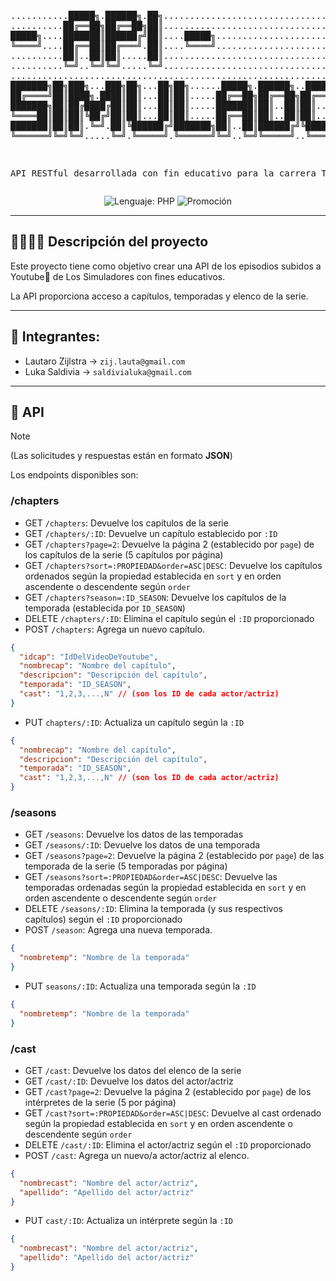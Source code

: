 <div align="center">
<pre>

...........█████╗.██████╗.██╗...........................................................
..........██╔══██╗██╔══██╗██║...........................................................
█████╗....███████║██████╔╝██║....█████╗.................................................
╚════╝....██╔══██║██╔═══╝.██║....╚════╝.................................................
..........██║..██║██║.....██║...........................................................
..........╚═╝..╚═╝╚═╝.....╚═╝...........................................................
........................................................................................
███████╗██╗███╗...███╗██╗...██╗██╗......█████╗.██████╗..██████╗.██████╗.███████╗███████╗
██╔════╝██║████╗.████║██║...██║██║.....██╔══██╗██╔══██╗██╔═══██╗██╔══██╗██╔════╝██╔════╝
███████╗██║██╔████╔██║██║...██║██║.....███████║██║..██║██║...██║██████╔╝█████╗..███████╗
╚════██║██║██║╚██╔╝██║██║...██║██║.....██╔══██║██║..██║██║...██║██╔══██╗██╔══╝..╚════██║
███████║██║██║.╚═╝.██║╚██████╔╝███████╗██║..██║██████╔╝╚██████╔╝██║..██║███████╗███████║
╚══════╝╚═╝╚═╝.....╚═╝.╚═════╝.╚══════╝╚═╝..╚═╝╚═════╝..╚═════╝.╚═╝..╚═╝╚══════╝╚══════╝

API RESTful desarrollada con fin educativo para la carrera TUDAI
 </pre>
 ![Lenguaje: PHP](https://img.shields.io/badge/Lenguaje-PHP-8A66E2)
 ![Promoción](https://img.shields.io/badge/Promoción-pendiente-ffaa00)
</div>

***

## 👷‍♂️👷‍♂️ Descripción del proyecto

Este proyecto tiene como objetivo crear una API de los episodios subidos a Youtube🔴 de Los Simuladores con fines educativos.

La API proporciona acceso a capítulos, temporadas y elenco de la serie.

***



## :busts_in_silhouette: Integrantes:
+ Lautaro Zijlstra  -> `zij.lauta@gmail.com`
+ Luka Saldivia  -> `saldivialuka@gmail.com`
***
## 📮 API
> [!note]  
> (Las solicitudes y respuestas están en formato **JSON**)


Los endpoints disponibles son:

### /chapters
- GET `/chapters`: Devuelve los capítulos de la serie
- GET `/chapters/:ID`: Devuelve un capítulo establecido por `:ID`
- GET `/chapters?page=2`: Devuelve la página 2 (establecido por `page`) de los capítulos de la serie (5 capítulos por página)
- GET `/chapters?sort=:PROPIEDAD&order=ASC|DESC`: Devuelve los capítulos ordenados según la propiedad establecida en `sort` y en orden ascendente o descendente según `order`
- GET `/chapters?season=:ID_SEASON`: Devuelve los capítulos de la temporada (establecida por `ID_SEASON`)
- DELETE `/chapters/:ID`: Elimina el capítulo según el `:ID` proporcionado
- POST `/chapters`: Agrega un nuevo capítulo. <br>
```json
{
  "idcap": "IdDelVideoDeYoutube",
  "nombrecap": "Nombre del capítulo",
  "descripcion": "Descripción del capítulo",
  "temporada": "ID_SEASON",
  "cast": "1,2,3,...,N" // (son los ID de cada actor/actriz)
}
```

- PUT `chapters/:ID`: Actualiza un capítulo según la `:ID`
```json
{
  "nombrecap": "Nombre del capítulo",
  "descripcion": "Descripción del capítulo",
  "temporada": "ID_SEASON",
  "cast": "1,2,3,...,N" // (son los ID de cada actor/actriz)
}
```

### /seasons
- GET `/seasons`: Devuelve los datos de las temporadas
- GET `/seasons/:ID`: Devuelve los datos de una temporada
- GET `/seasons?page=2`: Devuelve la página 2 (establecido por `page`) de las temporada de la serie (5 temporadas por página)
- GET `/seasons?sort=:PROPIEDAD&order=ASC|DESC`: Devuelve las temporadas ordenadas según la propiedad establecida en `sort` y en orden ascendente o descendente según `order`
- DELETE `/seasons/:ID`: Elimina la temporada (y sus respectivos capítulos) según el `:ID` proporcionado
- POST `/season`: Agrega una nueva temporada.
```json
{
  "nombretemp": "Nombre de la temporada"
}
```
- PUT `seasons/:ID`: Actualiza una temporada según la `:ID`
```json
{
  "nombretemp": "Nombre de la temporada"
}
```


### /cast
- GET `/cast`: Devuelve los datos del elenco de la serie
- GET `/cast/:ID`: Devuelve los datos del actor/actriz
- GET `/cast?page=2`: Devuelve la página 2 (establecido por `page`) de los intérpretes de la serie (5 por página)
- GET `/cast?sort=:PROPIEDAD&order=ASC|DESC`: Devuelve al cast ordenado según la propiedad establecida en `sort` y en orden ascendente o descendente según `order`
- DELETE `/cast/:ID`: Elimina el actor/actriz según el `:ID` proporcionado
- POST `/cast`: Agrega un nuevo/a actor/actriz al elenco.
```json
{
  "nombrecast": "Nombre del actor/actriz",
  "apellido": "Apellido del actor/actriz"
}
```
- PUT `cast/:ID`: Actualiza un intérprete según la `:ID`
```json
{
  "nombrecast": "Nombre del actor/actriz",
  "apellido": "Apellido del actor/actriz"
}
```
